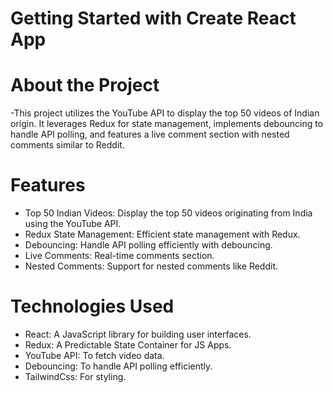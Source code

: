 # Getting Started with Create React App
# About the Project
-This project utilizes the YouTube API to display the top 50 videos of Indian origin. It leverages Redux for state management, implements debouncing to handle API polling, and features a live comment section with nested comments similar to Reddit.

# Features
- Top 50 Indian Videos: Display the top 50 videos originating from India using the YouTube API.
- Redux State Management: Efficient state management with Redux.
- Debouncing: Handle API polling efficiently with debouncing.
- Live Comments: Real-time comments section.
- Nested Comments: Support for nested comments like Reddit.

 # Technologies Used
- React: A JavaScript library for building user interfaces.
- Redux: A Predictable State Container for JS Apps.
- YouTube API: To fetch video data.
- Debouncing: To handle API polling efficiently.
- TailwindCss: For styling.
